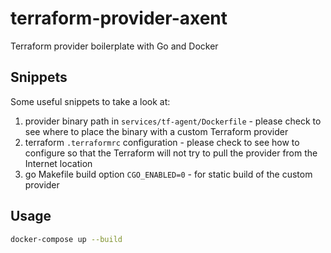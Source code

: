 # terraform-provider-axent
Terraform provider boilerplate with Go and Docker

## Snippets

Some useful snippets to take a look at:

1. provider binary path in `services/tf-agent/Dockerfile` - please check to see where to place the binary with a custom Terraform provider
2. terraform `.terraformrc` configuration - please check to see how to configure so that the Terraform will not try to pull the provider from the Internet location
3. go Makefile build option `CGO_ENABLED=0` - for static build of the custom provider

## Usage

```sh
docker-compose up --build
```